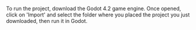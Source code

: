 To run the project, download the Godot 4.2 game engine. Once opened, click on 'Import' and select the folder where you placed the project you just downloaded, then run it in Godot.
